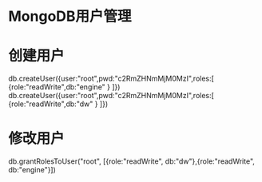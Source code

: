 # MongoDB用户管理

# 创建用户
db.createUser({user:"root",pwd:"c2RmZHNmMjM0MzI",roles:[   {role:"readWrite",db:"engine" } ]})
db.createUser({user:"root",pwd:"c2RmZHNmMjM0MzI",roles:[   {role:"readWrite",db:"dw" } ]})

# 修改用户
db.grantRolesToUser("root", [{role:"readWrite", db:"dw"},{role:"readWrite", db:"engine"}]) 